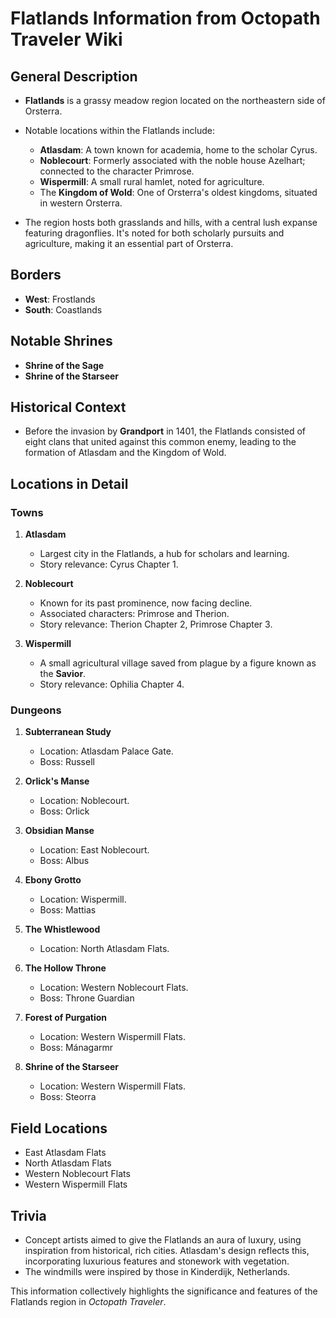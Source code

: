 # Flatlands Information from Octopath Traveler Wiki

## General Description
- **Flatlands** is a grassy meadow region located on the northeastern side of Orsterra.
- Notable locations within the Flatlands include:
  - **Atlasdam**: A town known for academia, home to the scholar Cyrus.
  - **Noblecourt**: Formerly associated with the noble house Azelhart; connected to the character Primrose.
  - **Wispermill**: A small rural hamlet, noted for agriculture.
  - The **Kingdom of Wold**: One of Orsterra's oldest kingdoms, situated in western Orsterra.
  
- The region hosts both grasslands and hills, with a central lush expanse featuring dragonflies. It's noted for both scholarly pursuits and agriculture, making it an essential part of Orsterra.

## Borders
- **West**: Frostlands
- **South**: Coastlands

## Notable Shrines
- **Shrine of the Sage**
- **Shrine of the Starseer**

## Historical Context
- Before the invasion by **Grandport** in 1401, the Flatlands consisted of eight clans that united against this common enemy, leading to the formation of Atlasdam and the Kingdom of Wold.

## Locations in Detail
### Towns
1. **Atlasdam**
   - Largest city in the Flatlands, a hub for scholars and learning.
   - Story relevance: Cyrus Chapter 1.

2. **Noblecourt**
   - Known for its past prominence, now facing decline.
   - Associated characters: Primrose and Therion.
   - Story relevance: Therion Chapter 2, Primrose Chapter 3.

3. **Wispermill**
   - A small agricultural village saved from plague by a figure known as the **Savior**.
   - Story relevance: Ophilia Chapter 4.

### Dungeons
1. **Subterranean Study**
   - Location: Atlasdam Palace Gate.
   - Boss: Russell

2. **Orlick's Manse**
   - Location: Noblecourt.
   - Boss: Orlick

3. **Obsidian Manse**
   - Location: East Noblecourt.
   - Boss: Albus

4. **Ebony Grotto**
   - Location: Wispermill.
   - Boss: Mattias

5. **The Whistlewood**
   - Location: North Atlasdam Flats.

6. **The Hollow Throne**
   - Location: Western Noblecourt Flats.
   - Boss: Throne Guardian

7. **Forest of Purgation**
   - Location: Western Wispermill Flats.
   - Boss: Mánagarmr

8. **Shrine of the Starseer**
   - Location: Western Wispermill Flats.
   - Boss: Steorra

## Field Locations
- East Atlasdam Flats
- North Atlasdam Flats
- Western Noblecourt Flats
- Western Wispermill Flats

## Trivia
- Concept artists aimed to give the Flatlands an aura of luxury, using inspiration from historical, rich cities. Atlasdam's design reflects this, incorporating luxurious features and stonework with vegetation.
- The windmills were inspired by those in Kinderdijk, Netherlands.

This information collectively highlights the significance and features of the Flatlands region in *Octopath Traveler*.